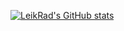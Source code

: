 [![LeikRad's GitHub stats](https://github-readme-stats.vercel.app/api?username=LeikRad)](https://github.com/LeikRad/github-readme-stats)
